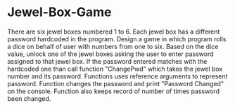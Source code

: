 # Jewel-Box-Game

There are six jewel boxes numbered 1 to 6. Each jewel box has a different password hardcoded in the program. 
Design a game in which program rolls a dice on behalf of user with numbers from one to six. Based on the dice 
value, unlock one of the jewel boxes asking the user to enter password assigned to that jewel box. If the password 
entered matches with the hardcoded one than call function "ChangePwd" which takes the jewel box number and its password. 
Functions uses reference arguments to represent password. Function changes the password and print "Password Changed" on 
the console. Function also keeps record of number of times password been changed.
